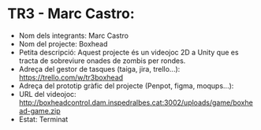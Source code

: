 # TR3 - Marc Castro:
 * Nom dels integrants: Marc Castro
 * Nom del projecte: Boxhead
 * Petita descripció: Aquest projecte és un videojoc 2D a Unity que es tracta de sobreviure onades de zombis per rondes.
 * Adreça del gestor de tasques (taiga, jira, trello...): https://trello.com/w/tr3boxhead
 * Adreça del prototip gràfic del projecte (Penpot, figma, moqups...):
 * URL del videojoc: http://boxheadcontrol.dam.inspedralbes.cat:3002/uploads/game/boxhead-game.zip
 * Estat: Terminat
